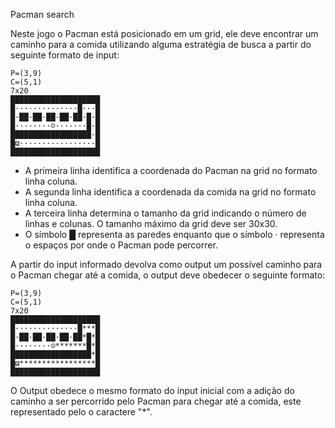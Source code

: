 Pacman search

Neste jogo o Pacman está posicionado em um grid, ele deve encontrar um caminho para a comida utilizando alguma estratégia de busca a partir do seguinte formato de input:

    P=(3,9)
    C=(5,1)
    7x20
    ████████████████████
    █··············█···█  
    █·██·██·██·██·██·█·█  
    █········☺·······█·█  
    ██████████████████·█  
    █ϖ·················█  
    ████████████████████  

* A primeira linha identifica a coordenada do Pacman na grid no formato linha coluna.
* A segunda linha identifica a coordenada da comida na grid no formato linha coluna.
* A terceira linha determina o tamanho da grid indicando o número de linhas e colunas. O tamanho máximo da grid deve ser 30x30.
* O símbolo █ representa as paredes enquanto que o símbolo · representa o espaços por onde o Pacman pode percorrer.

A partir do input informado devolva como output um possível caminho para o Pacman chegar até a comida, o output deve obedecer o seguinte formato:



    P=(3,9)
    C=(5,1)
    7x20
    ████████████████████
    █··············█***█  
    █·██·██·██·██·██*█*█  
    █········☺*******█*█  
    ██████████████████*█  
    █ϖ*****************█  
    ████████████████████  

O Output obedece o mesmo formato do input inicial com a adição do caminho a ser percorrido pelo Pacman para chegar até a comida, este representado pelo o caractere "*".
